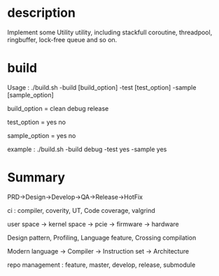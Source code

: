 # description

Implement some Utility utility, including stackfull coroutine, threadpool, ringbuffer, lock-free queue and so on.

# build

Usage : ./build.sh -build [build_option] -test [test_option] -sample [sample_option]

build_option = clean debug release

test_option = yes no

sample_option = yes no

example : ./build.sh -build debug -test yes -sample yes


# Summary

PRD->Design->Develop->QA->Release->HotFix

ci : compiler, coverity, UT, Code coverage, valgrind

user space -> kernel space -> pcie -> firmware -> hardware

Design pattern, Profiling, Language feature, Crossing compilation

Modern language -> Compiler -> Instruction set -> Architecture

repo management : feature, master, develop, release, submodule

